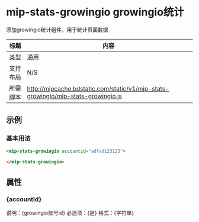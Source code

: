 # mip-stats-growingio growingio统计

添加growingio统计组件，用于统计页面数据

标题|内容
----|----
类型|通用
支持布局|N/S
所需脚本|http://mipcache.bdstatic.com/static/v1/mip-stats-growingio/mip-stats-growingio.js

## 示例

### 基本用法
```html
<mip-stats-growingio accountid="adfsd123123">
    
</mip-stats-growingio>
```

## 属性

### {accountId}

说明：{growingio账号id}
必选项：{是}
格式：{字符串}


